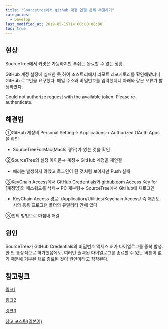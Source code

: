 ```yaml
---
title: "Sourcetree에서 github 계정 연결 문제 해결하기"
categories:
  - Develop
last_modified_at: 2019-05-15T14:00:00+08:00
toc: true
---
```


## 현상

SourceTree에서 커밋은 가능하지만 푸쉬는 완료할 수 없는 상황.

GitHub 계정 설정에 실패한 듯 하여 소스트리에서 리모트 레포지토리를 확인해봤더니 GitHub 로그인을 요구했다. 메일 주소와 비밀번호를 입력했더니 아래와 같은 오류가 발생하였다.

Could not authorize request with the available token. Please re-authenticate.


## 해결법

①GitHub 계정의 Personal Setting→ Applications→ Authorized OAuth Apps을 확인

  * SourceTreeForMac(Mac의 경우)가 있는 것을 확인

②SourceTree의 설정 아이콘→ 계정→ GitHub 계정을 재연결

  * 에러는 발생하지 않았고 로그인이 된 것처럼 보이지만 Push 실패

③KeyChain Access에서 GitHub Credentials와 github.com Access Key for [계정명]의 패스워드를 삭제→ PC 재부팅→ SourceTree에서 GitHub에 재로그인

  * KeyChain Access 경로: /Application/Utilities/Keychain Access/ 즉 매킨토시의 응용 프로그램 폴더의 유틸리티 안에 있다

③번의 방법으로 마침내 해결


## 원인

SourceTree가 GitHub Credentials의 비밀번호 액세스 허가 다이얼로그를 중복 발생.
한 번 통상적으로 허가했음에도, 여러번 출력된 다이얼로그를 종료할 수 있는 버튼이 없기 때문에 거부된 채로 종료된 것이 원인이라고 짐작된다.



## 참고링크

[링크1](https://community.atlassian.com/t5/Sourcetree-questions/Getting-quot-Could-not-authorize-request-with-the-available/qaq-p/708633)

[링크2](https://community.atlassian.com/t5/Sourcetree-questions/Authentication-issue-accessing-GitHub-repos/qaq-p/397660)

[링크3](https://stackoverflow.com/questions/23039133/github-sourcetree-getting-unauthorized-error)

[참고 포스팅(일본어)](https://qiita.com/iKimishima/items/387ccd8b2172c683c5ea)
